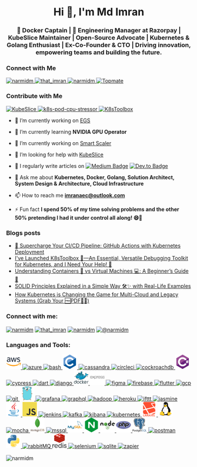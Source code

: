 <h1 align="center">Hi 👋, I'm Md Imran</h1>
<h3 align="center">🐳 Docker Captain | 🚀 Engineering Manager at Razorpay | KubeSlice Maintainer | Open-Source Advocate | Kubernetes & Golang Enthusiast | Ex-Co-Founder & CTO | Driving innovation, empowering teams and building the future.</h3>

<h3>Connect with Me</h3>
<p align="left">
  <a href="https://www.linkedin.com/comm/mynetwork/discovery-see-all?usecase=PEOPLE_FOLLOWS&followMember=narmidm" target="blank">
    <img src="https://img.shields.io/badge/LinkedIn-Connect-blue" alt="narmidm" />
  </a>
  <a href="https://x.com/intent/user?screen_name=that_imran" target="blank">
    <img src="https://img.shields.io/twitter/follow/that_imran" alt="that_imran" />
  </a>
   <a href="https://linktr.ee/narmidm" target="blank">
    <img src="https://img.shields.io/badge/linktree-1de9b6?style=plastic&logo=linktree&logoColor=white" alt="narmidm" />
  </a>
  <a href="https://topmate.io/narmidm" target="_blank"> <img src="https://img.shields.io/badge/Topmate-Connect-blueviolet" alt="Topmate" /> </a>
</p>

<h3>Contribute with Me</h3>
<p align="left">
  <a href="https://github.com/kubeslice">
    <img src="https://img.shields.io/badge/KubeSlice-Organization-326CE5?style=plastic&logo=kubernetes&logoColor=white" alt="KubeSlice" />
  </a>
  <a href="https://github.com/narmidm/k8s-pod-cpu-stressor">
    <img src="https://img.shields.io/badge/k8s--pod--cpu--stressor-Tool-F05032?style=plastic&logo=apachekafka&logoColor=white" alt="k8s-pod-cpu-stressor" />
  </a>
  <a href="https://github.com/narmidm/K8sToolbox">
    <img src="https://img.shields.io/badge/K8sToolbox-Utilities-0DB7ED?style=plastic&logo=docker&logoColor=white" alt="K8sToolbox" />
  </a>
</p>




- 🔭 I’m currently working on [EGS](https://avesha.io/products/egs)

- 🌱 I’m currently learning **NVIDIA GPU Operator**

- 🔭 I’m currently working on [Smart Scaler](https://avesha.io/products/smart-scaler)

- 🤝 I’m looking for help with [KubeSlice](https://github.com/kubeslice)

- 📝 I regularly write articles on [![Medium Badge](https://img.shields.io/badge/Medium-follow-black?logo=medium)](https://medium.com/@narmidm) [![Dev.to Badge](https://img.shields.io/badge/Dev.to-follow-blue?logo=dev.to)](https://dev.to/narmidm)


- 💬 Ask me about **Kubernetes, Docker, Golang, Solution Architect, System Design & Architecture, Cloud Infrastructure**

- 📫 How to reach me **imranaec@outlook.com**

- ⚡ Fun fact **I spend 50% of my time solving problems and the other 50% pretending I had it under control all along! 😄🚀**

### Blogs posts
<!-- BLOG-POST-LIST:START -->
- [🚀 Supercharge Your CI/CD Pipeline: GitHub Actions with Kubernetes Deployment](https://dev.to/narmidm/supercharge-your-cicd-pipeline-github-actions-with-kubernetes-deployment-3jhf)
- [I&#39;ve Launched K8sToolbox 🚀—An Essential, Versatile Debugging Toolkit for Kubernetes, and I Need Your Help! 🙌](https://dev.to/narmidm/ive-launched-k8stoolbox-an-essential-versatile-debugging-toolkit-for-kubernetes-and-i-need-137c)
- [Understanding Containers 🐳 vs Virtual Machines 💻: A Beginner’s Guide 🚀](https://dev.to/rubixkube/understanding-containers-vs-virtual-machines-a-beginners-guide-dkm)
- [SOLID Principles Explained in a Simple Way 🛠️✨ with Real-Life Examples](https://dev.to/narmidm/solid-principles-explained-in-a-simple-way-with-real-life-examples-4lb1)
- [How Kubernetes is Changing the Game for Multi-Cloud and Legacy Systems &lpar;Grab Your 🆓PDF📄🎉&rpar;](https://dev.to/narmidm/how-kubernetes-is-changing-the-game-for-multi-cloud-and-legacy-systems-35je)
<!-- BLOG-POST-LIST:END -->

<h3 align="left">Connect with me:</h3>
<p align="left">
<a href="https://dev.to/narmidm" target="blank"><img align="center" src="https://raw.githubusercontent.com/rahuldkjain/github-profile-readme-generator/master/src/images/icons/Social/devto.svg" alt="narmidm" height="30" width="40" /></a>
<a href="https://twitter.com/that_imran" target="blank"><img align="center" src="https://raw.githubusercontent.com/rahuldkjain/github-profile-readme-generator/master/src/images/icons/Social/twitter.svg" alt="that_imran" height="30" width="40" /></a>
<a href="https://linkedin.com/in/narmidm" target="blank"><img align="center" src="https://raw.githubusercontent.com/rahuldkjain/github-profile-readme-generator/master/src/images/icons/Social/linked-in-alt.svg" alt="narmidm" height="30" width="40" /></a>
<a href="https://medium.com/@narmidm" target="blank"><img align="center" src="https://raw.githubusercontent.com/rahuldkjain/github-profile-readme-generator/master/src/images/icons/Social/medium.svg" alt="@narmidm" height="30" width="40" /></a>
</p>

<h3 align="left">Languages and Tools:</h3>
<p align="left"> <a href="https://aws.amazon.com" target="_blank" rel="noreferrer"> <img src="https://raw.githubusercontent.com/devicons/devicon/master/icons/amazonwebservices/amazonwebservices-original-wordmark.svg" alt="aws" width="40" height="40"/> </a> <a href="https://azure.microsoft.com/en-in/" target="_blank" rel="noreferrer"> <img src="https://www.vectorlogo.zone/logos/microsoft_azure/microsoft_azure-icon.svg" alt="azure" width="40" height="40"/> </a> <a href="https://www.gnu.org/software/bash/" target="_blank" rel="noreferrer"> <img src="https://www.vectorlogo.zone/logos/gnu_bash/gnu_bash-icon.svg" alt="bash" width="40" height="40"/> </a> <a href="https://www.cprogramming.com/" target="_blank" rel="noreferrer"> <img src="https://raw.githubusercontent.com/devicons/devicon/master/icons/c/c-original.svg" alt="c" width="40" height="40"/> </a> <a href="https://cassandra.apache.org/" target="_blank" rel="noreferrer"> <img src="https://www.vectorlogo.zone/logos/apache_cassandra/apache_cassandra-icon.svg" alt="cassandra" width="40" height="40"/> </a> <a href="https://circleci.com" target="_blank" rel="noreferrer"> <img src="https://www.vectorlogo.zone/logos/circleci/circleci-icon.svg" alt="circleci" width="40" height="40"/> </a> <a href="https://www.cockroachlabs.com/product/cockroachdb/" target="_blank" rel="noreferrer"> <img src="https://cdn.worldvectorlogo.com/logos/cockroachdb.svg" alt="cockroachdb" width="40" height="40"/> </a> <a href="https://www.w3schools.com/cs/" target="_blank" rel="noreferrer"> <img src="https://raw.githubusercontent.com/devicons/devicon/master/icons/csharp/csharp-original.svg" alt="csharp" width="40" height="40"/> </a> <a href="https://www.cypress.io" target="_blank" rel="noreferrer"> <img src="https://raw.githubusercontent.com/simple-icons/simple-icons/6e46ec1fc23b60c8fd0d2f2ff46db82e16dbd75f/icons/cypress.svg" alt="cypress" width="40" height="40"/> </a> <a href="https://dart.dev" target="_blank" rel="noreferrer"> <img src="https://www.vectorlogo.zone/logos/dartlang/dartlang-icon.svg" alt="dart" width="40" height="40"/> </a> <a href="https://www.djangoproject.com/" target="_blank" rel="noreferrer"> <img src="https://cdn.worldvectorlogo.com/logos/django.svg" alt="django" width="40" height="40"/> </a> <a href="https://www.docker.com/" target="_blank" rel="noreferrer"> <img src="https://raw.githubusercontent.com/devicons/devicon/master/icons/docker/docker-original-wordmark.svg" alt="docker" width="40" height="40"/> </a> <a href="https://expressjs.com" target="_blank" rel="noreferrer"> <img src="https://raw.githubusercontent.com/devicons/devicon/master/icons/express/express-original-wordmark.svg" alt="express" width="40" height="40"/> </a> <a href="https://www.figma.com/" target="_blank" rel="noreferrer"> <img src="https://www.vectorlogo.zone/logos/figma/figma-icon.svg" alt="figma" width="40" height="40"/> </a> <a href="https://firebase.google.com/" target="_blank" rel="noreferrer"> <img src="https://www.vectorlogo.zone/logos/firebase/firebase-icon.svg" alt="firebase" width="40" height="40"/> </a> <a href="https://flutter.dev" target="_blank" rel="noreferrer"> <img src="https://www.vectorlogo.zone/logos/flutterio/flutterio-icon.svg" alt="flutter" width="40" height="40"/> </a> <a href="https://cloud.google.com" target="_blank" rel="noreferrer"> <img src="https://www.vectorlogo.zone/logos/google_cloud/google_cloud-icon.svg" alt="gcp" width="40" height="40"/> </a> <a href="https://git-scm.com/" target="_blank" rel="noreferrer"> <img src="https://www.vectorlogo.zone/logos/git-scm/git-scm-icon.svg" alt="git" width="40" height="40"/> </a> <a href="https://golang.org" target="_blank" rel="noreferrer"> <img src="https://raw.githubusercontent.com/devicons/devicon/master/icons/go/go-original.svg" alt="go" width="40" height="40"/> </a> <a href="https://grafana.com" target="_blank" rel="noreferrer"> <img src="https://www.vectorlogo.zone/logos/grafana/grafana-icon.svg" alt="grafana" width="40" height="40"/> </a> <a href="https://graphql.org" target="_blank" rel="noreferrer"> <img src="https://www.vectorlogo.zone/logos/graphql/graphql-icon.svg" alt="graphql" width="40" height="40"/> </a> <a href="https://hadoop.apache.org/" target="_blank" rel="noreferrer"> <img src="https://www.vectorlogo.zone/logos/apache_hadoop/apache_hadoop-icon.svg" alt="hadoop" width="40" height="40"/> </a> <a href="https://heroku.com" target="_blank" rel="noreferrer"> <img src="https://www.vectorlogo.zone/logos/heroku/heroku-icon.svg" alt="heroku" width="40" height="40"/> </a> <a href="https://ifttt.com/" target="_blank" rel="noreferrer"> <img src="https://www.vectorlogo.zone/logos/ifttt/ifttt-ar21.svg" alt="ifttt" width="40" height="40"/> </a> <a href="https://jasmine.github.io/" target="_blank" rel="noreferrer"> <img src="https://www.vectorlogo.zone/logos/jasmine/jasmine-icon.svg" alt="jasmine" width="40" height="40"/> </a> <a href="https://www.java.com" target="_blank" rel="noreferrer"> <img src="https://raw.githubusercontent.com/devicons/devicon/master/icons/java/java-original.svg" alt="java" width="40" height="40"/> </a> <a href="https://developer.mozilla.org/en-US/docs/Web/JavaScript" target="_blank" rel="noreferrer"> <img src="https://raw.githubusercontent.com/devicons/devicon/master/icons/javascript/javascript-original.svg" alt="javascript" width="40" height="40"/> </a> <a href="https://www.jenkins.io" target="_blank" rel="noreferrer"> <img src="https://www.vectorlogo.zone/logos/jenkins/jenkins-icon.svg" alt="jenkins" width="40" height="40"/> </a> <a href="https://kafka.apache.org/" target="_blank" rel="noreferrer"> <img src="https://www.vectorlogo.zone/logos/apache_kafka/apache_kafka-icon.svg" alt="kafka" width="40" height="40"/> </a> <a href="https://www.elastic.co/kibana" target="_blank" rel="noreferrer"> <img src="https://www.vectorlogo.zone/logos/elasticco_kibana/elasticco_kibana-icon.svg" alt="kibana" width="40" height="40"/> </a> <a href="https://kubernetes.io" target="_blank" rel="noreferrer"> <img src="https://www.vectorlogo.zone/logos/kubernetes/kubernetes-icon.svg" alt="kubernetes" width="40" height="40"/> </a> <a href="https://laravel.com/" target="_blank" rel="noreferrer"> <img src="https://raw.githubusercontent.com/devicons/devicon/master/icons/laravel/laravel-plain-wordmark.svg" alt="laravel" width="40" height="40"/> </a> <a href="https://www.linux.org/" target="_blank" rel="noreferrer"> <img src="https://raw.githubusercontent.com/devicons/devicon/master/icons/linux/linux-original.svg" alt="linux" width="40" height="40"/> </a> <a href="https://mochajs.org" target="_blank" rel="noreferrer"> <img src="https://www.vectorlogo.zone/logos/mochajs/mochajs-icon.svg" alt="mocha" width="40" height="40"/> </a> <a href="https://www.mongodb.com/" target="_blank" rel="noreferrer"> <img src="https://raw.githubusercontent.com/devicons/devicon/master/icons/mongodb/mongodb-original-wordmark.svg" alt="mongodb" width="40" height="40"/> </a> <a href="https://www.microsoft.com/en-us/sql-server" target="_blank" rel="noreferrer"> <img src="https://www.svgrepo.com/show/303229/microsoft-sql-server-logo.svg" alt="mssql" width="40" height="40"/> </a> <a href="https://www.mysql.com/" target="_blank" rel="noreferrer"> <img src="https://raw.githubusercontent.com/devicons/devicon/master/icons/mysql/mysql-original-wordmark.svg" alt="mysql" width="40" height="40"/> </a> <a href="https://www.nginx.com" target="_blank" rel="noreferrer"> <img src="https://raw.githubusercontent.com/devicons/devicon/master/icons/nginx/nginx-original.svg" alt="nginx" width="40" height="40"/> </a> <a href="https://nodejs.org" target="_blank" rel="noreferrer"> <img src="https://raw.githubusercontent.com/devicons/devicon/master/icons/nodejs/nodejs-original-wordmark.svg" alt="nodejs" width="40" height="40"/> </a> <a href="https://www.php.net" target="_blank" rel="noreferrer"> <img src="https://raw.githubusercontent.com/devicons/devicon/master/icons/php/php-original.svg" alt="php" width="40" height="40"/> </a> <a href="https://www.postgresql.org" target="_blank" rel="noreferrer"> <img src="https://raw.githubusercontent.com/devicons/devicon/master/icons/postgresql/postgresql-original-wordmark.svg" alt="postgresql" width="40" height="40"/> </a> <a href="https://postman.com" target="_blank" rel="noreferrer"> <img src="https://www.vectorlogo.zone/logos/getpostman/getpostman-icon.svg" alt="postman" width="40" height="40"/> </a> <a href="https://www.python.org" target="_blank" rel="noreferrer"> <img src="https://raw.githubusercontent.com/devicons/devicon/master/icons/python/python-original.svg" alt="python" width="40" height="40"/> </a> <a href="https://www.rabbitmq.com" target="_blank" rel="noreferrer"> <img src="https://www.vectorlogo.zone/logos/rabbitmq/rabbitmq-icon.svg" alt="rabbitMQ" width="40" height="40"/> </a> <a href="https://redis.io" target="_blank" rel="noreferrer"> <img src="https://raw.githubusercontent.com/devicons/devicon/master/icons/redis/redis-original-wordmark.svg" alt="redis" width="40" height="40"/> </a> <a href="https://www.selenium.dev" target="_blank" rel="noreferrer"> <img src="https://raw.githubusercontent.com/detain/svg-logos/780f25886640cef088af994181646db2f6b1a3f8/svg/selenium-logo.svg" alt="selenium" width="40" height="40"/> </a> <a href="https://www.sqlite.org/" target="_blank" rel="noreferrer"> <img src="https://www.vectorlogo.zone/logos/sqlite/sqlite-icon.svg" alt="sqlite" width="40" height="40"/> </a> <a href="https://zapier.com" target="_blank" rel="noreferrer"> <img src="https://www.vectorlogo.zone/logos/zapier/zapier-icon.svg" alt="zapier" width="40" height="40"/> </a> </p>


<p><img align="center" src="https://github-readme-streak-stats.herokuapp.com/?user=narmidm&" alt="narmidm" /></p>
